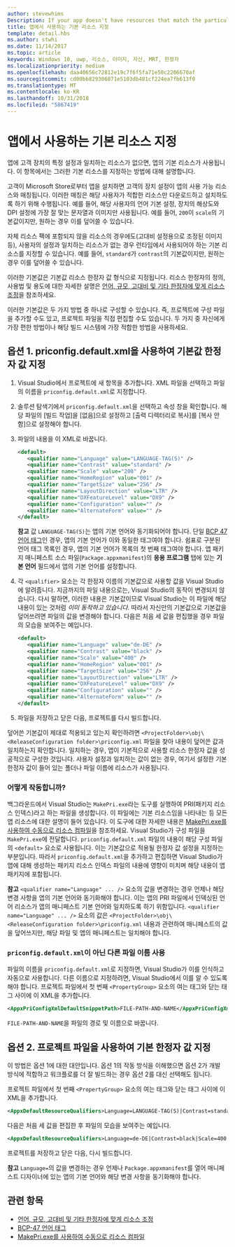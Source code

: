 ```yaml
---
author: stevewhims
Description: If your app doesn't have resources that match the particular settings of a customer device, then the app's default resources are used. This topic explains how to specify what those default resources are.
title: 앱에서 사용하는 기본 리소스 지정
template: detail.hbs
ms.author: stwhi
ms.date: 11/14/2017
ms.topic: article
keywords: Windows 10, uwp, 리소스, 이미지, 자산, MRT, 한정자
ms.localizationpriority: medium
ms.openlocfilehash: daa40656c72812e19c7f6f5fa71e50c2206670af
ms.sourcegitcommit: cd00bb829306871e5103db481cf224ea7fb613f0
ms.translationtype: MT
ms.contentlocale: ko-KR
ms.lasthandoff: 10/31/2018
ms.locfileid: "5867419"
---
```

# <a name="specify-the-default-resources-that-your-app-uses"></a>앱에서 사용하는 기본 리소스 지정

앱에 고객 장치의 특정 설정과 일치하는 리소스가 없으면, 앱의 기본 리소스가 사용됩니다. 이 항목에서는 그러한 기본 리소스를 지정하는 방법에 대해 설명합니다.

고객이 Microsoft Store로부터 앱을 설치하면 고객의 장치 설정이 앱의 사용 가능 리소스와 매칭됩니다. 이러한 매칭은 해당 사용자가 적합한 리소스만 다운로드하고 설치하도록 하기 위해 수행됩니다. 예를 들어, 해당 사용자의 언어 기본 설정, 장치의 해상도와 DPI 설정에 가장 잘 맞는 문자열과 이미지만 사용됩니다. 예를 들어, `200`이 `scale`의 기본값이지만, 원하는 경우 이를 덮어쓸 수 있습니다.

자체 리소스 팩에 포함되지 않을 리소스의 경우에도(고대비 설정용으로 조정된 이미지 등), 사용자의 설정과 일치하는 리소스가 없는 경우 런타임에서 사용되어야 하는 기본 리소스를 지정할 수 있습니다. 예를 들어, `standard`가 `contrast`의 기본값이지만, 원하는 경우 이를 덮어쓸 수 있습니다.

이러한 기본값은 기본값 리소스 한정자 값 형식으로 지정됩니다. 리소스 한정자의 정의, 사용법 및 용도에 대한 자세한 설명은 [언어, 규모, 고대비 및 기타 한정자에 맞게 리소스 조정](tailor-resources-lang-scale-contrast.md)을 참조하세요.

이러한 기본값은 두 가지 방법 중 하나로 구성할 수 있습니다. 즉, 프로젝트에 구성 파일을 추가할 수도 있고, 프로젝트 파일을 직접 편집할 수도 있습니다. 두 가지 중 자신에게 가장 편한 방법이나 해당 빌드 시스템에 가장 적합한 방법을 사용하세요.

## <a name="option-1-use-priconfigdefaultxml-to-specify-default-qualifier-values"></a>옵션 1. priconfig.default.xml을 사용하여 기본값 한정자 값 지정

1. Visual Studio에서 프로젝트에 새 항목을 추가합니다. XML 파일을 선택하고 파일의 이름을 `priconfig.default.xml`로 지정합니다.
2. 솔루션 탐색기에서 `priconfig.default.xml`을 선택하고 속성 창을 확인합니다. 해당 파일의 [빌드 작업]을 [없음]으로 설정하고 [출력 디렉터리로 복사]를 [복사 안 함]으로 설정해야 합니다.
3. 파일의 내용을 이 XML로 바꿉니다.
   ```xml
   <default>
      <qualifier name="Language" value="LANGUAGE-TAG(S)" />
      <qualifier name="Contrast" value="standard" />
      <qualifier name="Scale" value="200" />
      <qualifier name="HomeRegion" value="001" />
      <qualifier name="TargetSize" value="256" />
      <qualifier name="LayoutDirection" value="LTR" />
      <qualifier name="DXFeatureLevel" value="DX9" />
      <qualifier name="Configuration" value="" />
      <qualifier name="AlternateForm" value="" />
   </default>
   ```
   
   **참고** 값 `LANGUAGE-TAG(S)`는 앱의 기본 언어와 동기화되어야 합니다. 단일 [BCP 47 언어 태그](http://go.microsoft.com/fwlink/p/?linkid=227302)인 경우, 앱의 기본 언어가 이와 동일한 태그여야 합니다. 쉼표로 구분된 언어 태그 목록인 경우, 앱의 기본 언어가 목록의 첫 번째 태그여야 합니다. 앱 패키지 매니페스트 소스 파일(`Package.appxmanifest`)의 **응용 프로그램** 탭에 있는 **기본 언어** 필드에서 앱의 기본 언어를 설정합니다.

4. 각 `<qualifier>` 요소는 각 한정자 이름의 기본값으로 사용할 값을 Visual Studio에 알려줍니다. 지금까지의 파일 내용으로는, Visual Studio의 동작이 변경되지 않습니다. 다시 말하면, 이러한 내용은 기본값이므로 Visual Studio는 이 파일에 해당 내용이 있는 것처럼 *이미 동작하고 있습니다*. 따라서 자신만의 기본값으로 기본값을 덮어쓰려면 파일의 값을 변경해야 합니다. 다음은 처음 세 값을 편집했을 경우 파일의 모습을 보여주는 예입니다.
   ```xml
   <default>
      <qualifier name="Language" value="de-DE" />
      <qualifier name="Contrast" value="black" />
      <qualifier name="Scale" value="400" />
      <qualifier name="HomeRegion" value="001" />
      <qualifier name="TargetSize" value="256" />
      <qualifier name="LayoutDirection" value="LTR" />
      <qualifier name="DXFeatureLevel" value="DX9" />
      <qualifier name="Configuration" value="" />
      <qualifier name="AlternateForm" value="" />
   </default>
   ```
5. 파일을 저장하고 닫은 다음, 프로젝트를 다시 빌드합니다.

덮어쓴 기본값이 제대로 적용되고 있는지 확인하려면 `<ProjectFolder>\obj\<ReleaseConfiguration folder>\priconfig.xml` 파일을 찾아 내용이 덮어쓴 값과 일치하는지 확인합니다. 일치하는 경우, 앱이 기본적으로 사용할 리소스 한정자 값을 성공적으로 구성한 것입니다. 사용자 설정과 일치하는 값이 없는 경우, 여기서 설정한 기본 한정자 값이 들어 있는 폴더나 파일 이름에 리소스가 사용됩니다.

### <a name="how-does-this-work"></a>어떻게 작동합니까?

백그라운드에서 Visual Studio는 `MakePri.exe`라는 도구를 실행하여 PRI(패키지 리소스 인덱스)라고 하는 파일을 생성합니다. 이 파일에는 기본 리소스임을 나타내는 등 모든 앱 리소스에 대한 설명이 들어 있습니다. 이 도구에 대한 자세한 내용은 [MakePri.exe를 사용하여 수동으로 리소스 컴파일](compile-resources-manually-with-makepri.md)을 참조하세요. Visual Studio가 구성 파일을 `MakePri.exe`에 전달합니다. `priconfig.default.xml` 파일의 내용이 해당 구성 파일의 `<default>` 요소로 사용됩니다. 이는 기본값으로 적용될 한정자 값 설정을 지정하는 부분입니다. 따라서 `priconfig.default.xml`을 추가하고 편집하면 Visual Studio가 앱에 대해 생성하는 패키지 리소스 인덱스 파일의 내용에 영향이 미치며 해당 내용이 앱 패키지에 포함됩니다.

**참고** `<qualifier name="Language" ... />` 요소의 값을 변경하는 경우 언제나 해당 변경 사항을 앱의 기본 언어와 동기화해야 합니다. 이는 앱의 PRI 파일에서 인덱싱된 언어 리소스가 앱의 매니페스트 기본 언어와 일치하도록 하기 위함입니다. `<qualifier name="Language" ... />` 요소의 값은 `<ProjectFolder>\obj\<ReleaseConfiguration folder>\priconfig.xml` 내용과 관련하여 매니페스트의 값을 덮어쓰지만, 해당 파일 및 앱의 매니페스트는 일치해야 합니다.

### <a name="using-a-different-file-name-than-priconfigdefaultxml"></a>`priconfig.default.xml`이 아닌 다른 파일 이름 사용

파일의 이름을 `priconfig.default.xml`로 지정하면, Visual Studio가 이를 인식하고 자동으로 사용합니다. 다른 이름으로 지정하려면, Visual Studio에서 이를 알 수 있도록 해야 합니다. 프로젝트 파일에서 첫 번째 `<PropertyGroup>` 요소의 여는 태그와 닫는 태그 사이에 이 XML을 추가합니다.

```xml
<AppxPriConfigXmlDefaultSnippetPath>FILE-PATH-AND-NAME</AppxPriConfigXmlDefaultSnippetPath>
```

`FILE-PATH-AND-NAME`을 파일의 경로 및 이름으로 바꿉니다.

## <a name="option-2-use-your-project-file-to-specify-default-qualifier-values"></a>옵션 2. 프로젝트 파일을 사용하여 기본 한정자 값 지정

이 방법은 옵션 1에 대한 대안입니다. 옵션 1의 작동 방식을 이해했으면 옵션 2가 개발 방식에 적합하고 워크플로를 더 잘 빌드하는 경우 옵션 2를 대신 선택해도 됩니다.

프로젝트 파일에서 첫 번째 `<PropertyGroup>` 요소의 여는 태그와 닫는 태그 사이에 이 XML을 추가합니다.

```xml
<AppxDefaultResourceQualifiers>Language=LANGUAGE-TAG(S)|Contrast=standard|Scale=200|HomeRegion=001|TargetSize=256|LayoutDirection=LTR|DXFeatureLevel=DX9|Configuration=|AlternateForm=</AppxDefaultResourceQualifiers>
```

다음은 처음 세 값을 편집한 후 파일의 모습을 보여주는 예입니다.

```xml
<AppxDefaultResourceQualifiers>Language=de-DE|Contrast=black|Scale=400|HomeRegion=001|TargetSize=256|LayoutDirection=LTR|DXFeatureLevel=DX9|Configuration=|AlternateForm=</AppxDefaultResourceQualifiers>
```

프로젝트를 저장하고 닫은 다음, 다시 빌드합니다.

**참고** `Language=`의 값을 변경하는 경우 언제나 `Package.appxmanifest`를 열어 매니페스트 디자이너에 있는 앱의 기본 언어와 해당 변경 사항을 동기화해야 합니다.

## <a name="related-topics"></a>관련 항목

* [언어, 규모, 고대비 및 기타 한정자에 맞게 리소스 조정](tailor-resources-lang-scale-contrast.md)
* [BCP-47 언어 태그](http://go.microsoft.com/fwlink/p/?linkid=227302)
* [MakePri.exe를 사용하여 수동으로 리소스 컴파일](compile-resources-manually-with-makepri.md)
